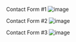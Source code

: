 Contact Form #1 ![image](https://github.com/user-attachments/assets/6918e5d6-0a86-4e42-82dd-4712577c5986)

Contact Form #2   ![image](https://github.com/user-attachments/assets/c5df3f2b-b1cf-45f5-8c63-a26691c62e7e)

Contact Form #3   ![image](https://github.com/user-attachments/assets/5c10d68d-7be4-4660-add2-c4414bc6de00)
